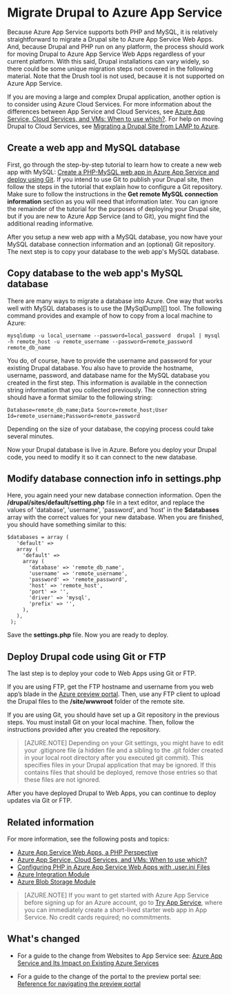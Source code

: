 <properties 
	pageTitle="Migrate Drupal to Azure App Service" 
	description="Migrate a Drupal PHP site to Azure App Service." 
	services="app-service\web" 
	documentationCenter="php" 
	authors="tfitzmac" 
	manager="wpickett" 
	editor="mollybos"/>

<tags 
	ms.service="app-service-web" 
	ms.workload="web" 
	ms.tgt_pltfrm="na" 
	ms.devlang="PHP" 
	ms.topic="article" 
	ms.date="04/29/2015" 
	ms.author="tomfitz"/>


# Migrate Drupal to Azure App Service

Because Azure App Service supports both PHP and MySQL, it is relatively straightforward to migrate a Drupal site to Azure App Service Web Apps. And, because Drupal and PHP run on any platform, the process should work for moving Drupal to Azure App Service Web Apps regardless of your current platform. With this said, Drupal installations can vary widely, so there could be some unique migration steps not covered in the following material. Note that the Drush tool is not used, because it is not supported on Azure App Service.

If you are moving a large and complex Drupal application, another option is to consider using Azure Cloud Services. For more information about the differences between App Service and Cloud Services, see <a href="http://go.microsoft.com/fwlink/?LinkId=310123">Azure App Service, Cloud Services, and VMs: When to use which?</a>. For help on moving Drupal to Cloud Services, see <a href="http://blogs.msdn.com/b/brian_swan/archive/2012/03/19/azure-real-world-migrating-drupal-from-lamp-to-windows-azure.aspx">Migrating a Drupal Site from LAMP to Azure</a>.
 
## Create a web app and MySQL database

First, go through the step-by-step tutorial to learn how to create a new web app with MySQL: [Create a PHP-MySQL web app in Azure App Service and deploy using Git][]. If you intend to use Git to publish your Drupal site, then follow the steps in the tutorial that explain how to configure a Git repository. Make sure to follow the instructions in the **Get remote MySQL connection information** section as you will need that information later. You can ignore the remainder of the tutorial for the purposes of deploying your Drupal site, but if you are new to Azure App Service (and to Git), you might find the additional reading informative.

After you setup a new web app with a MySQL database, you now have your MySQL database connection information and an (optional) Git repository. The next step is to copy your database to the web app's MySQL database.

## Copy database to the web app's MySQL database

There are many ways to migrate a database into Azure. One way that works well with MySQL databases is to use the [MySqlDump][] tool. The following command provides and example of how to copy from a local machine to Azure:

    mysqldump -u local_username --password=local_password  drupal | mysql -h remote_host -u remote_username --password=remote_password remote_db_name

You do, of course, have to provide the username and password for your existing Drupal database. You also have to provide the hostname, username, password, and database name for the MySQL database you created in the first step. This information is available in the connection string information that you collected previously. The connection string should have a format similar to the following string:

    Database=remote_db_name;Data Source=remote_host;User Id=remote_username;Password=remote_password

Depending on the size of your database, the copying process could take several minutes.

Now your Drupal database is live in Azure. Before you deploy your Drupal code, you need to modify it so it can connect to the new database.

## Modify database connection info in settings.php

Here, you again need your new database connection information. Open the **/drupal/sites/default/setting.php** file in a text editor, and replace the values of 'database', 'username', 'password', and 'host' in the **$databases** array with the correct values for your new database. When you are finished, you should have something similar to this:

    $databases = array (
       'default' => 
       array (
         'default' => 
         array (
           'database' => 'remote_db_name',
           'username' => 'remote_username',
           'password' => 'remote_password',
           'host' => 'remote_host',
           'port' => '',
           'driver' => 'mysql',
           'prefix' => '',
         ),
       ),
     );

Save the **settings.php** file. Now you are ready to deploy.

## Deploy Drupal code using Git or FTP

The last step is to deploy your code to Web Apps using Git or FTP.

If you are using FTP, get the FTP hostname and username from you web app’s blade in the [Azure preview portal](https://portal.azure.com). Then, use any FTP client to upload the Drupal files to the **/site/wwwroot** folder of the remote site.

If you are using Git, you should have set up a Git repository in the previous steps. You must install Git on your local machine. Then, follow the instructions provided after you created the repository.

> [AZURE.NOTE]
> Depending on your Git settings, you might have to edit your .gitignore file (a hidden file and a sibling to the .git folder created in your local root directory after you executed git commit). This specifies files in your Drupal application that may be ignored. If this contains files that should be deployed, remove those entries so that these files are not ignored.

After you have deployed Drupal to Web Apps, you can continue to deploy updates via Git or FTP.

## Related information

For more information, see the following posts and topics:

- [Azure App Service Web Apps, a PHP Perspective][]
- [Azure App Service, Cloud Services, and VMs: When to use which?][]
- [Configuring PHP in Azure App Service Web Apps with .user.ini Files][]
- [Azure Integration Module](https://drupal.org/project/azure_auth)
- [Azure Blob Storage Module](https://drupal.org/project/azure_blob)

>[AZURE.NOTE] If you want to get started with Azure App Service before signing up for an Azure account, go to [Try App Service](http://go.microsoft.com/fwlink/?LinkId=523751), where you can immediately create a short-lived starter web app in App Service. No credit cards required; no commitments.

## What's changed
* For a guide to the change from Websites to App Service see: [Azure App Service and Its Impact on Existing Azure Services](http://go.microsoft.com/fwlink/?LinkId=529714)
* For a guide to the change of the portal to the preview portal see: [Reference for navigating the preview portal](http://go.microsoft.com/fwlink/?LinkId=529715)

  [Create a PHP-MySQL web app in Azure App Service and deploy using Git]: /develop/php/tutorials/website-w-mysql-and-git/
  
  [Azure App Service Web Apps, a PHP Perspective]: http://blogs.msdn.com/b/silverlining/archive/2012/06/12/windows-azure-websites-a-php-perspective.aspx
  [Azure App Service, Cloud Services, and VMs: When to use which?]: http://go.microsoft.com/fwlink/?LinkId=310123
  [Configuring PHP in Azure App Service Web Apps with .user.ini Files]: http://blogs.msdn.com/b/silverlining/archive/2012/07/10/configuring-php-in-windows-azure-websites-with-user-ini-files.aspx
  [Azure Integration Module]: http://drupal.org/project/azure
 